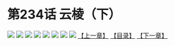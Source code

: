 # 第234话 云棱（下）
![](https://mhpic.xiaomingtaiji.net/comic/D/斗破苍穹拆分版/234话/1.jpg-zymk.middle.webp)
![](https://mhpic.xiaomingtaiji.net/comic/D/斗破苍穹拆分版/234话/2.jpg-zymk.middle.webp)
![](https://mhpic.xiaomingtaiji.net/comic/D/斗破苍穹拆分版/234话/3.jpg-zymk.middle.webp)
![](https://mhpic.xiaomingtaiji.net/comic/D/斗破苍穹拆分版/234话/4.jpg-zymk.middle.webp)
![](https://mhpic.xiaomingtaiji.net/comic/D/斗破苍穹拆分版/234话/5.jpg-zymk.middle.webp)
![](https://mhpic.xiaomingtaiji.net/comic/D/斗破苍穹拆分版/234话/6.jpg-zymk.middle.webp)
![](https://mhpic.xiaomingtaiji.net/comic/D/斗破苍穹拆分版/234话/7.jpg-zymk.middle.webp)
![](https://mhpic.xiaomingtaiji.net/comic/D/斗破苍穹拆分版/234话/8.jpg-zymk.middle.webp)
[【上一章】](./233.md)
[【目录】](./README.md)
[【下一章】](./235.md)
